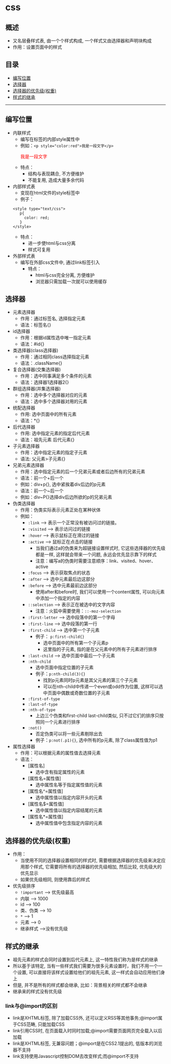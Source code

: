 # css
## 概述
* 又名层叠样式表, 由一个个样式构成, 一个样式又由选择器和声明块构成
* 作用：设置页面中的样式
## 目录
* [编写位置](#编写位置)
* [选择器](#选择器)
* [选择器的优先级(权重)](#选择器的优先级(权重))
* [样式的继承](#样式的继承)
***

## 编写位置
* 内联样式
  * 编写在标签的内部style属性中
  * 例如：`<p style="color:red">我是一段文字</p>`<p style="color:red">我是一段文字</p>
  * 特点：
    * 结构与表现耦合, 不方便维护
    * 不能复用, 造成大量多余代码
* 内部样式表
  * 变现在html文件的style标签中
  * 例子：
   ```
   <style type="text/css">
      p{
        color: red;
      }
   </style>
   ```
   * 特点：
     * 进一步使html与css分离
     * 样式可复用
* 外部样式表
  * 编写在外部css文件中, 通过link标签引入
     * 特点：
       * html与css完全分离, 方便维护
       * 浏览器只需加载一次就可以使用缓存
## 选择器
* 元素选择器
  * 作用：通过标签名, 选择指定元素
  * 语法：标签名{}
* id选择器
  * 作用：根据id属性选中唯一指定元素
  * 语法：#id{}
* 类选择器(class选择器)
  * 作用：通过相同class选择指定元素
  * 语法：.className{}
* 复合选择器(交集选择器)
  * 作用：选中同事满足多个条件的元素
  * 语法：选择器1选择器2{}
* 群组选择器(并集选择器)
  * 作用：选中多个选择器对应的元素
  * 语法：选中多个选择器对用的元素
* 统配选择器
  * 作用: 选中页面中的所有元素
  * 语法：*{}
* 后代选择器
  * 作用: 选中指定元素的指定后代元素
  * 语法：祖先元素 后代元素{}
* 子元素选择器
  * 作用：选中指定元素的指定子元素
  * 语法: 父元素>子元素{}
* 兄弟元素选择器
  * 作用：选中指定元素的后一个兄弟元素或者后边所有的兄弟元素
  * 语法：前一个+后一个
  * 例如：div+p{}, 选中紧挨着div后边的p元素
  * 语法：前一个~后一个
  * 例如：div~P{}选择div后边所欲的p的兄弟元素
* 伪类选择器
  * 作用：伪类实际表示元素正处在某种状体
  * 例如：
    * `:link` --> 表示一个正常没有被访问过的链接。                           
    * `:visited` --> 表示访问过的链接
    * `:hover` --> 表示鼠标正在滑过的链接
    * `:active` --> 鼠标正在点击的链接
      * 当我们通过a的伪类来为超链接设置样式时, 它这些选择器的优先级都是一样, 这样就会带来一个问题, 永远会优先显示靠下的样式
      * 注意：编写a的伪类时需要注意顺序：link、visited、hover、active
    * `:focus` --> 表示获取焦点的状态
    * `:after` --> 选中元素最后边这部分
    * `:before` --> 选中元素最前边这部分
      * 使用after和before时, 我们可以使用一个content属性, 可以向元素中添加一个指定的内容
    * `::selection` --> 表示正在被选中的文字内容
      * 注意：火狐中需要使用：`::-moz-selection`
    * `:first-letter` --> 选中段落中的第一个字母
    * `:first-line` --> 选中段落的第一行	
    * `:first-child` --> 选中第一个子元素
      * 例子： `p:first-child{}` 
        * 选中页面中的所有第一个子元素p
        * 这里指的子元素, 指的是在父元素中的所有子元素进行排序
    * `:last-child` --> 选中页面中最后一个子元素
    * `:nth-child`
      * 选中页面中指定位置的子元素
      * 例子：`p:nth-child(3){}`
        * 找到p元素同时p元素是其父元素的第三个子元素
        * 可以在nth-child中传递一个even或odd作为位置, 这样可以选中页面中偶数或奇数位置的子元素
    * `:first-of-type`
    * `:last-of-type`
    * `:nth-of-type`
      * 上边三个伪类和first-child last-child类似, 只不过它们的排序只按照同一个元素进行排序
    * `:not()`
      * 否定伪类可以将一些元素剔除出去
      * 例子：`p:not(.p1){}`, 选中所有的p元素, 除了class属性值为p1
* 属性选择器
  * 作用：可以根据元素的属性值去选择元素
  * 语法：
    * [属性名]
      * 选中含有指定属性的元素
    * [属性名=属性值]
      * 选中属性名等于指定属性值的元素
    * [属性名^=属性值]
      * 选中属性值以指定内容开头的元素
    * [属性名$=属性值]
      * 选中属性值以指定内容结尾的元素
    * [属性名*=属性值]
      * 选中属性值中包含指定内容的元素
## 选择器的优先级(权重)
* 作用：
  * 当使用不同的选择器设置相同的样式时, 需要根据选择器的优先级来决定应用那个样式, 
    它需要将所有的选择器的优先级相加, 然后比较, 优先级大的优先显示
  * 如果优先级相同, 则使用靠后的样式
* 优先级排序
  * `!important` --> 优先级最高
  * 内联	 --> 1000
  * id --> 100
  * 类、伪类 --> 10
  * `*` --> 1
  * 元素 --> 0
  * 继承样式 -->没有优先级
## 样式的继承
* 祖先元素的样式会同时设置到后代元素上, 这一特性我们称为是样式的继承
* 所以基于该特定, 当有一些样式我们需要为很多元素设置时，我们不用一个一个设置, 
  可以直接将该样式设置给他们的祖先元素, 这一样式会自动应用他们身上	
* 但是, 并不是所有的样式都会继承, 比如：背景相关的样式都不会继承
* 继承来的样式没有优先级
### link与@import的区别
* link是XHTML标签, 除了加载CSS外, 还可以定义RSS等其他事务;@import属于CSS范畴, 只能加载CSS
* link引用CSS时, 在页面载入时同时加载;@import需要页面网页完全载入以后加载
* link是XHTML标签, 无兼容问题；@import是在CSS2.1提出的, 低版本的浏览器不支持
* link支持使用Javascript控制DOM去改变样式;而@import不支持
